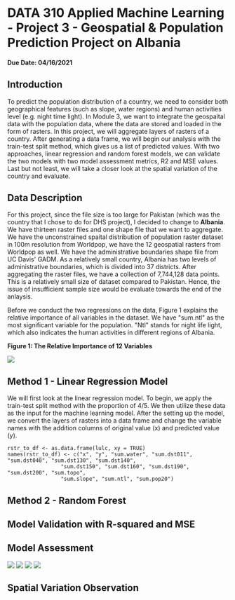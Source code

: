 # DATA 310 Applied Machine Learning - Project 3 - Geospatial & Population Prediction Project on Albania 
#### Due Date: 04/16/2021

## Introduction
To predict the population distribution of a country, we need to consider both geographical features (such as slope, water regions) and human activities level (e.g. night time light). In Module 3, we want to integrate the geospaital data with the population data, where the data are stored and loaded in the form of rasters.  In this project, we will aggregate layers of rasters of a country. After generating a data frame, we will begin our analysis with the train-test split method, which gives us a list of predicted values. With two approaches, linear regression and random forest models, we can validate the two models with two model assessment metrics, R2 and MSE values. Last but not least, we will take a closer look at the spatial variation of the country and evaluate.

## Data Description
For this project, since the file size is too large for Pakistan (which was the country that I chose to do for DHS project), I decided to change to **Albania**. We have thirteen raster files and one shape file that we want to aggregate. We have the unconstrained spaital distribution of population raster dataset in 100m resolution from Worldpop, we have the 12 geospatial rasters from Worldpop as well. We have the administrative boundaries shape file from UC Davis' GADM. As a relatively small country, Albania has two levels of administrative boundaries, which is divided into 37 districts. After aggregating the raster files, we have a collection of 7,744,128 data points. This is a relatively small size of dataset compared to Pakistan. Hence, the issue of insufficient sample size would be evaluate towards the end of the anlaysis.  

Before we conduct the two regressions on the data, Figure 1 explains the relative importance of all variables in the dataset. We have "sum.ntl" as the most significant variable for the population. "Ntl" stands for night life light, which also indicates the human activities in different regions of Albania. 

**Figure 1: The Relative Importance of 12 Variables**


<img src="./Importance.png" />

## Method 1 - Linear Regression Model
We will first look at the linear regression model. To begin, we apply the train-test split method with the proportion of 4/5. We then utilize these data as the input for the machine learning model. After the setting up the model, we convert the layers of rasters into a data frame and change the variable names with the addition columns of original value (x) and predicted value (y). 

```
rstr_to_df <- as.data.frame(lulc, xy = TRUE)
names(rstr_to_df) <- c("x", "y", "sum.water", "sum.dst011", "sum.dst040", "sum.dst130", "sum.dst140", 
                 "sum.dst150", "sum.dst160", "sum.dst190", "sum.dst200", "sum.topo", 
                 "sum.slope", "sum.ntl", "sum.pop20")
```

## Method 2 - Random Forest 

## Model Validation with R-squared and MSE 

## Model Assessment 

<img src="./3d_front.PNG" />

<img src="./3d_back.PNG"/>


<img src="./3d_front_rf.PNG"/>


<img src="./3d_back_rf.PNG"/>

## Spatial Variation Observation
